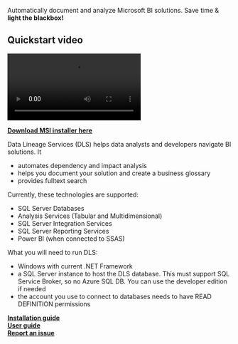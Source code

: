 Automatically document and analyze Microsoft BI solutions. Save time & **light the blackbox!**

## Quickstart video

<video src="https://github.com/rjankovic/DLS/blob/main/docs/DLS_220422_v2.mp4?raw=true" data-canonical-src="https://github.com/rjankovic/DLS/blob/main/docs/DLS_220422_v2.mp4?raw=true" controls="controls" class="d-block rounded-bottom-2 width-fit" style="max-height:640px;" ></video>

 **[Download MSI installer here](https://github.com/rjankovic/DLS/releases/download/dls/DLS.Setup.1.0.msi)**
  
  Data Lineage Services (DLS) helps data analysts and developers navigate BI solutions. It 
   - automates dependency and impact analysis
   - helps you document your solution and create a business glossary
   - provides fulltext search

Currently, these technologies are supported:
  - SQL Server Databases
  - Analysis Services (Tabular and Multidimensional)
  - SQL Server Integration Services
  - SQL Server Reporting Services
  - Power BI (when connected to SSAS)

What you will need to run DLS:
 - Windows with current .NET Framework
 - a SQL Server instance to host the DLS database. This must support SQL Service Broker, so no Azure SQL DB. You can use the developer edition if needed
 - the account you use to connect to databases needs to have READ DEFINITION permissions



 **[Installation guide](install_guide)**  
 **[User guide](user_guide)**  
 **[Report an issue](https://github.com/rjankovic/DLS/issues)**  
